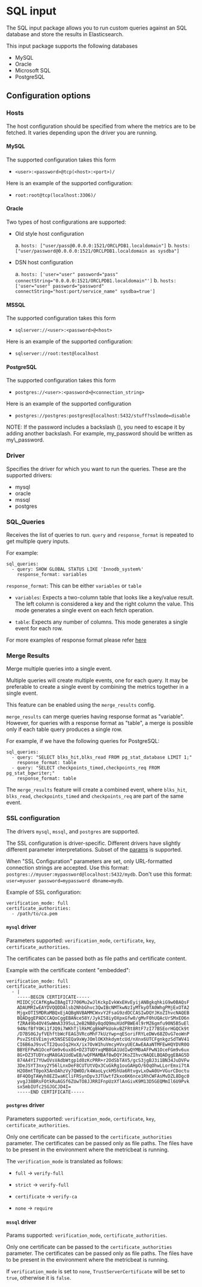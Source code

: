 # SQL input

The SQL input package allows you to run custom queries against an SQL database and store the results in Elasticsearch.

This input package supports the following databases

- MySQL
- Oracle
- Microsoft SQL
- PostgreSQL

## Configuration options


### Hosts

The host configuration should be specified from where the metrics are to be fetched. It varies depending upon the driver you are running.

#### MySQL

The supported configuration takes this form
- `<user>:<password>@tcp(<host>:<port>)/`

Here is an example of the supported configuration:
- `root:root@tcp(localhost:3306)/`

#### Oracle 

Two types of host configurations are supported:

- Old style host configuration

    a. `hosts: ["user/pass@0.0.0.0:1521/ORCLPDB1.localdomain"]`
    b. `hosts: ["user/password@0.0.0.0:1521/ORCLPDB1.localdomain as sysdba"]`

- DSN host configuration

    a. `hosts: ['user="user" password="pass" connectString="0.0.0.0:1521/ORCLPDB1.localdomain"']`
    b. `hosts: ['user="user" password="password" connectString="host:port/service_name" sysdba=true']`
  
#### MSSQL

The supported configuration takes this form
- `sqlserver://<user>:<password>@<host>`

Here is an example of the supported configuration:
- `sqlserver://root:test@localhost`

#### PostgreSQL

The supported configuration takes this form
- `postgres://<user>:<password>@<connection_string>`

Here is an example of the supported configuration 
- `postgres://postgres:postgres@localhost:5432/stuff?sslmode=disable`

NOTE: If the password includes a backslash (\), you need to escape it by adding another backslash. For example, my\_password should be written as my\\_password.

### Driver

Specifies the driver for which you want to run the queries. These are the supported drivers:

- mysql
- oracle
- mssql
- postgres

### SQL_Queries

Receives the list of queries to run. `query` and `response_format` is repeated to get multiple query inputs.

For example:
```
sql_queries: 
  - query: SHOW GLOBAL STATUS LIKE 'Innodb_system%'
    response_format: variables
```

`response_format`: This can be either `variables` or `table`

- `variables`: Expects a two-column table that looks like a key/value result. The left column is considered a key and the right column the value. This mode generates a single event on each fetch operation.

- `table`: Expects any number of columns. This mode generates a single event for each row.

For more examples of response format please refer [here](https://www.elastic.co/guide/en/beats/metricbeat/current/metricbeat-module-sql.html)


### Merge Results
Merge multiple queries into a single event.

Multiple queries will create multiple events, one for each query.  It may be preferable to create a single event by combining the metrics together in a single event.

This feature can be enabled using the `merge_results` config.

`merge_results` can merge queries having response format as "variable". 
However, for queries with a response format as "table", a merge is possible only if each table query produces a single row.

For example, if we have the following queries for PostgreSQL:
```
sql_queries:
  - query: "SELECT blks_hit,blks_read FROM pg_stat_database LIMIT 1;"
    response_format: table
  - query: "SELECT checkpoints_timed,checkpoints_req FROM pg_stat_bgwriter;"
    response_format: table
```

The `merge_results` feature will create a combined event, where `blks_hit`, `blks_read`, `checkpoints_timed` and `checkpoints_req` are part of the same event.

### SSL configuration

The drivers `mysql`, `mssql`, and `postgres` are supported.

The SSL configuration is driver-specific. Different drivers have slightly different parameter interpretations. Subset of the [params](https://www.elastic.co/docs/reference/beats/metricbeat/configuration-ssl#ssl-client-config) is supported.

When "SSL Configuration" parameters are set, only URL-formatted connection strings are accepted.
Use this format: `postgres://myuser:mypassword@localhost:5432/mydb`.
Don't use this format: `user=myuser password=mypassword dbname=mydb`.

Example of SSL configuration:
```
verification_mode: full
certificate_authorities:
  - /path/to/ca.pem
```

#### `mysql` driver

Parameters supported: `verification_mode`, `certificate`, `key`, `certificate_authorities`.

The certificates can be passed both as file paths and certificate content.

Example with the certificate content "embedded":
```
verification_mode: full
certificate_authorities:
  - |
    -----BEGIN CERTIFICATE-----
    MIIDCjCCAfKgAwIBAgITJ706Mu2wJlKckpIvkWxEHvEyijANBgkqhkiG9w0BAQsF
    ADAUMRIwEAYDVQQDDAlsb2NhbGhvc3QwIBcNMTkwNzIyMTkyOTA0WhgPMjExOTA2
    MjgxOTI5MDRaMBQxEjAQBgNVBAMMCWxvY2FsaG9zdDCCASIwDQYJKoZIhvcNAQEB
    BQADggEPADCCAQoCggEBANce58Y/JykI58iyOXpxGfw0/gMvF0hUQAcUrSMxEO6n
    fZRA49b4OV4SwWmA3395uL2eB2NB8y8qdQ9muXUdPBWE4l9rMZ6gmfu90N5B5uEl
    94NcfBfYOKi1fJQ9i7WKhTjlRkMCgBkWPkUokvBZFRt8RtF7zI77BSEorHGQCk9t
    /D7BS0GJyfVEhftbWcFEAG3VRcoMhF7kUzYwp+qESoriFRYLeDWv68ZOvG7eoWnP
    PsvZStEVEimjvK5NSESEQa9xWyJOmlOKXhkdymtcUd/nXnx6UTCFgnkgzSdTWV41
    CI6B6aJ9svCTI2QuoIq2HxX/ix7OvW1huVmcyHVxyUECAwEAAaNTMFEwHQYDVR0O
    BBYEFPwN1OceFGm9v6ux8G+DZ3TUDYxqMB8GA1UdIwQYMBaAFPwN1OceFGm9v6ux
    8G+DZ3TUDYxqMA8GA1UdEwEB/wQFMAMBAf8wDQYJKoZIhvcNAQELBQADggEBAG5D
    874A4YI7YUwOVsVAdbWtgp1d0zKcPRR+r2OdSbTAV5/gcS3jgBJ3i1BN34JuDVFw
    3DeJSYT3nxy2Y56lLnxDeF8CUTUtVQx3CuGkRg1ouGAHpO/6OqOhwLLorEmxi7tA
    H2O8mtT0poX5AnOAhzVy7QW0D/k4WaoLyckM5hUa6RtvgvLxOwA0U+VGurCDoctu
    8F4QOgTAWyh8EZIwaKCliFRSynDpv3JTUwtfZkxo6K6nce1RhCWFAsMvDZL8Dgc0
    yvgJ38BRsFOtkRuAGSf6ZUwTO8JJRRIFnpUzXflAnGivK9M13D5GEQMmIl6U9Pvk
    sxSmbIUfc2SGJGCJD4I=
    -----END CERTIFICATE-----
```

#### `postgres` driver

Parameters supported: `verification_mode`, `certificate`, `key`, `certificate_authorities`.

Only one certificate can be passed to the `certificate_authorities` parameter.
The certificates can be passed only as file paths. The files have to be present in the environment where the metricbeat is running.

The `verification_mode` is translated as follows:

- `full` -> `verify-full`

- `strict` -> `verify-full`

- `certificate` -> `verify-ca`

- `none` -> `require`

#### `mssql` driver

Params supported: `verification_mode`, `certificate_authorities`.

Only one certificate can be passed to the `certificate_authorities` parameter.
The certificates can be passed only as file paths. The files have to be present in the environment where the metricbeat is running.

If `verification_mode` is set to `none`, `TrustServerCertificate` will be set to `true`, otherwise it is `false`.
